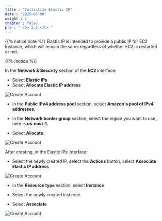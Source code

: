 ```yaml
---
title : "Initialize Elastic IP"
date : "2025-06-08"
weight : 2
chapter : false
pre : " <b> 2.2 </b> "
---
```


{{% notice note %}}
Elastic IP is intended to provide a public IP for EC2 Instance, which will remain the same regardless of whether EC2 is restarted or not.

{{% /notice %}}

In the **Network & Security** section of the **EC2** interface:

- Select **Elastic IPs**
- Select **Allocate Elastic IP address**

![Create Account](/NestJS-AWS-workshop/images/2/IP.png)

- In the **Public IPv4 address pool** section, select **Amazon's pool of IPv4 addresses**.

- In the **Network border group** section, select the region you want to use, here is **us-east-1**.
- Select **Allocate**.

![Create Account](/NestJS-AWS-workshop/images/2/IP2.PNG)

After creating, in the Elastic IPs interface:

- Select the newly created IP, select the **Actions** button, select **Associate Elastic IP address**

![Create Account](/NestJS-AWS-workshop/images/2/IP3.png)

- In the **Resource type** section, select **Instance**

- Select the newly created Instance
- Select **Associate**

![Create Account](/NestJS-AWS-workshop/images/2/IP4.PNG)